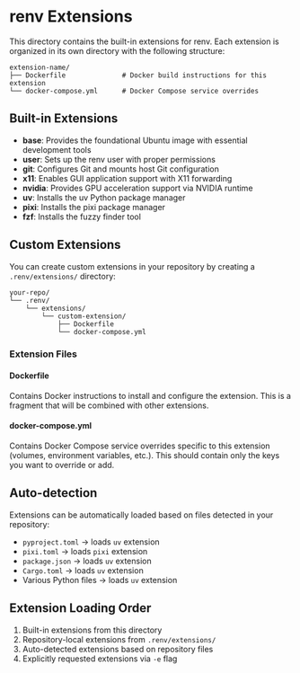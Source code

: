 # renv Extensions

This directory contains the built-in extensions for renv. Each extension is organized in its own directory with the following structure:

```
extension-name/
├── Dockerfile              # Docker build instructions for this extension
└── docker-compose.yml      # Docker Compose service overrides
```

## Built-in Extensions

- **base**: Provides the foundational Ubuntu image with essential development tools
- **user**: Sets up the renv user with proper permissions
- **git**: Configures Git and mounts host Git configuration
- **x11**: Enables GUI application support with X11 forwarding
- **nvidia**: Provides GPU acceleration support via NVIDIA runtime
- **uv**: Installs the uv Python package manager
- **pixi**: Installs the pixi package manager
- **fzf**: Installs the fuzzy finder tool

## Custom Extensions

You can create custom extensions in your repository by creating a `.renv/extensions/` directory:

```
your-repo/
└── .renv/
    └── extensions/
        └── custom-extension/
            ├── Dockerfile
            └── docker-compose.yml
```

### Extension Files

#### Dockerfile
Contains Docker instructions to install and configure the extension. This is a fragment that will be combined with other extensions.

#### docker-compose.yml  
Contains Docker Compose service overrides specific to this extension (volumes, environment variables, etc.). This should contain only the keys you want to override or add.

## Auto-detection

Extensions can be automatically loaded based on files detected in your repository:

- `pyproject.toml` → loads `uv` extension
- `pixi.toml` → loads `pixi` extension  
- `package.json` → loads `uv` extension
- `Cargo.toml` → loads `uv` extension
- Various Python files → loads `uv` extension

## Extension Loading Order

1. Built-in extensions from this directory
2. Repository-local extensions from `.renv/extensions/`
3. Auto-detected extensions based on repository files
4. Explicitly requested extensions via `-e` flag